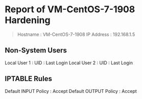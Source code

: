 # Report of VM-CentOS-7-1908 Hardening

> Hostname : VM-CentOS-7-1908
> IP Address : 192.168.1.5


## Non-System Users

Local User 1 : UID : Last Login
Local User 2 : UID : Last Login


## IPTABLE Rules

Default INPUT Policy : Accept
Default OUTPUT Policy : Accept



